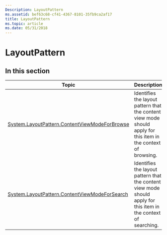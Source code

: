 ```yaml
---
Description: LayoutPattern
ms.assetid: bef63c68-cf41-4367-8101-35fb9ca2af17
title: LayoutPattern
ms.topic: article
ms.date: 05/31/2018
---
```


# LayoutPattern

## In this section



| Topic                                                                                                                      | Description                                                                                                                 |
|----------------------------------------------------------------------------------------------------------------------------|-----------------------------------------------------------------------------------------------------------------------------|
| [System.LayoutPattern.ContentViewModeForBrowse](./props-system-layoutpattern-contentviewmodeforbrowse.md)<br/> | Identifies the layout pattern that the content view mode should apply for this item in the context of browsing.<br/>  |
| [System.LayoutPattern.ContentViewModeForSearch](./props-system-layoutpattern-contentviewmodeforsearch.md)<br/> | Identifies the layout pattern that the content view mode should apply for this item in the context of searching.<br/> |



 

 

 